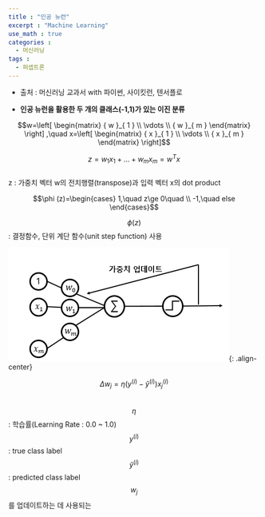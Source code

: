 ```yaml
---
title : "인공 뉴런"
excerpt : "Machine Learning"
use_math : true
categories :
  - 머신러닝
tags :
  - 퍼셉트론
---
```


- 출처 : 머신러닝 교과서 with 파이썬, 사이킷런, 텐서플로

* **인공 뉴런을 활용한 두 개의 클래스(-1,1)가 있는 이진 분류**    

$$w=\left[ \begin{matrix} { w }_{ 1 } \\ \vdots  \\ { w }_{ m } \end{matrix} \right] ,\quad x=\left[ \begin{matrix} { x }_{ 1 } \\ \vdots  \\ { x }_{ m } \end{matrix} \right]$$   

$$z={ w }_{ 1 }{ x }_{ 1 }+\dots +{ w }_{ m }{ x }_{ m }={ w }^{ T }x$$  
z : 가중치 벡터 w의 전치행렬(transpose)과 입력 벡터 x의 dot product

$$\phi (z)=\begin{cases} 1,\quad z\ge 0\quad  \\ -1,\quad else \end{cases}$$  

$$\phi (z)$$ : 결정함수, 단위 계단 함수(unit step function) 사용  

![](/assets/images/weight.png){: .align-center}

$${ \Delta w }_{ j }=\eta ({ y }^{ (i) }-\hat { y } ^{ (i) }){ x }_{ j }^{ (i) }$$  
$$\eta$$ : 학습률(Learning Rate : 0.0 ~ 1.0)   
$${ y }^{ (i) }$$ : true class label  
$$\hat { y } ^{ (i) }$$ : predicted class label  
$$w_{ j }$$를 업데이트하는 데 사용되는
